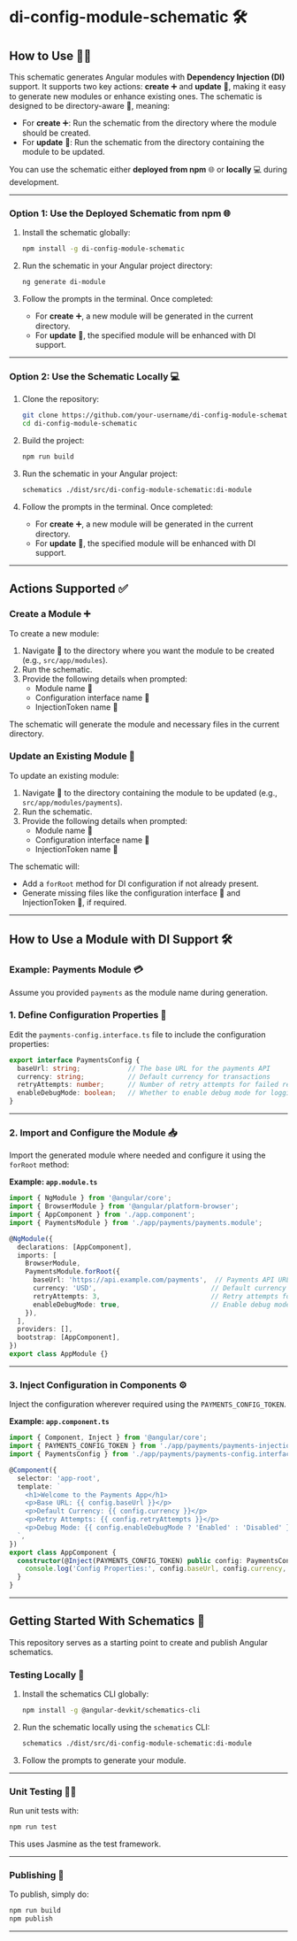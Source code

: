 # **di-config-module-schematic** 🛠️

## **How to Use** 🧑‍💻

This schematic generates Angular modules with **Dependency Injection (DI)** support. It supports two key actions: **create** ➕ and **update** 🔄, making it easy to generate new modules or enhance existing ones. The schematic is designed to be directory-aware 📂, meaning:

- For **create** ➕: Run the schematic from the directory where the module should be created.
- For **update** 🔄: Run the schematic from the directory containing the module to be updated.

You can use the schematic either **deployed from npm** 🌐 or **locally** 💻 during development.

---

### **Option 1: Use the Deployed Schematic from npm** 🌐

1. Install the schematic globally:
   ```bash
   npm install -g di-config-module-schematic
   ```

2. Run the schematic in your Angular project directory:
   ```bash
   ng generate di-module
   ```

3. Follow the prompts in the terminal. Once completed:
   - For **create** ➕, a new module will be generated in the current directory.
   - For **update** 🔄, the specified module will be enhanced with DI support.

---

### **Option 2: Use the Schematic Locally** 💻

1. Clone the repository:
   ```bash
   git clone https://github.com/your-username/di-config-module-schematic.git
   cd di-config-module-schematic
   ```

2. Build the project:
   ```bash
   npm run build
   ```

3. Run the schematic in your Angular project:
   ```bash
   schematics ./dist/src/di-config-module-schematic:di-module
   ```

4. Follow the prompts in the terminal. Once completed:
   - For **create** ➕, a new module will be generated in the current directory.
   - For **update** 🔄, the specified module will be enhanced with DI support.

---

## **Actions Supported** ✅

### **Create a Module** ➕

To create a new module:
1. Navigate 📂 to the directory where you want the module to be created (e.g., `src/app/modules`).
2. Run the schematic.
3. Provide the following details when prompted:
   - Module name 📛
   - Configuration interface name 📝
   - InjectionToken name 🔑

The schematic will generate the module and necessary files in the current directory.

### **Update an Existing Module** 🔄

To update an existing module:
1. Navigate 📂 to the directory containing the module to be updated (e.g., `src/app/modules/payments`).
2. Run the schematic.
3. Provide the following details when prompted:
   - Module name 📛
   - Configuration interface name 📝
   - InjectionToken name 🔑

The schematic will:
- Add a `forRoot` method for DI configuration if not already present.
- Generate missing files like the configuration interface 📝 and InjectionToken 🔑, if required.

---

## **How to Use a Module with DI Support** 🛠️

### Example: Payments Module 💳

Assume you provided `payments` as the module name during generation.

### **1. Define Configuration Properties** 📝

Edit the `payments-config.interface.ts` file to include the configuration properties:

```typescript
export interface PaymentsConfig {
  baseUrl: string;            // The base URL for the payments API
  currency: string;           // Default currency for transactions
  retryAttempts: number;      // Number of retry attempts for failed requests
  enableDebugMode: boolean;   // Whether to enable debug mode for logging
}
```

---

### **2. Import and Configure the Module** 📥

Import the generated module where needed and configure it using the `forRoot` method:

**Example: `app.module.ts`**
```typescript
import { NgModule } from '@angular/core';
import { BrowserModule } from '@angular/platform-browser';
import { AppComponent } from './app.component';
import { PaymentsModule } from './app/payments/payments.module';

@NgModule({
  declarations: [AppComponent],
  imports: [
    BrowserModule,
    PaymentsModule.forRoot({
      baseUrl: 'https://api.example.com/payments',  // Payments API URL
      currency: 'USD',                             // Default currency
      retryAttempts: 3,                            // Retry attempts for failed requests
      enableDebugMode: true,                       // Enable debug mode
    }),
  ],
  providers: [],
  bootstrap: [AppComponent],
})
export class AppModule {}
```

---

### **3. Inject Configuration in Components** ⚙️

Inject the configuration wherever required using the `PAYMENTS_CONFIG_TOKEN`.

**Example: `app.component.ts`**
```typescript
import { Component, Inject } from '@angular/core';
import { PAYMENTS_CONFIG_TOKEN } from './app/payments/payments-injection-tokens';
import { PaymentsConfig } from './app/payments/payments-config.interface';

@Component({
  selector: 'app-root',
  template: `
    <h1>Welcome to the Payments App</h1>
    <p>Base URL: {{ config.baseUrl }}</p>
    <p>Default Currency: {{ config.currency }}</p>
    <p>Retry Attempts: {{ config.retryAttempts }}</p>
    <p>Debug Mode: {{ config.enableDebugMode ? 'Enabled' : 'Disabled' }}</p>
  `,
})
export class AppComponent {
  constructor(@Inject(PAYMENTS_CONFIG_TOKEN) public config: PaymentsConfig) {
    console.log('Config Properties:', config.baseUrl, config.currency, config.retryAttempts, config.enableDebugMode);
  }
}
```

---

## **Getting Started With Schematics** 🏁

This repository serves as a starting point to create and publish Angular schematics.

### **Testing Locally** 🧪

1. Install the schematics CLI globally:
   ```bash
   npm install -g @angular-devkit/schematics-cli
   ```

2. Run the schematic locally using the `schematics` CLI:
   ```bash
   schematics ./dist/src/di-config-module-schematic:di-module
   ```

3. Follow the prompts to generate your module.

---

### **Unit Testing** 🧑‍🔬

Run unit tests with:
```bash
npm run test
```

This uses Jasmine as the test framework.

---

### **Publishing** 🚀

To publish, simply do:
```bash
npm run build
npm publish
```

---

